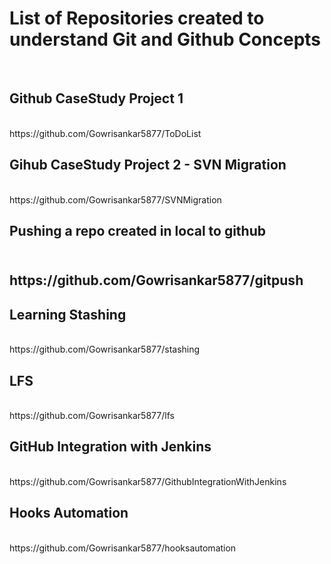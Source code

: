 <H1>List of Repositories created to understand Git and Github Concepts</H1><br>
<H2>Github CaseStudy Project 1</H2><br>
https://github.com/Gowrisankar5877/ToDoList<br>
<H2>Gihub CaseStudy Project 2 - SVN Migration</H2><br>
https://github.com/Gowrisankar5877/SVNMigration<br>
<H2> Pushing a repo created in local to github <H2><br>
https://github.com/Gowrisankar5877/gitpush<br>
<H2>Learning Stashing</H2><br>
https://github.com/Gowrisankar5877/stashing<br>
<H2>LFS</H2><br>
https://github.com/Gowrisankar5877/lfs<br>
<H2>GitHub Integration with Jenkins </H2><br>
https://github.com/Gowrisankar5877/GithubIntegrationWithJenkins<br>
<H2>Hooks Automation</H2><br>
https://github.com/Gowrisankar5877/hooksautomation

